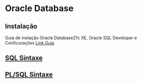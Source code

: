 # Oracle Database 

## Instalação
Guia de instação Oracle Database21c XE, Oracle SQL Developer e Conficurações [Link Guia](https://github.com/maurobiazutti/Oracle_Database/tree/main/Instalação)

## [SQL Sintaxe](https://github.com/maurobiazutti/Oracle_Database/blob/main/SQL/select.sql)
  
## [PL/SQL Sintaxe](https://github.com/maurobiazutti/Oracle_Database/tree/main/pl_sql)
 
